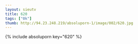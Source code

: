 ```yaml
--- 
layout: sieutv
title: 620
tags: ["0k"]
thumb: http://94.23.248.219/absoluporn-1/image/002/620.jpg
---
```

{% include absoluporn key="620" %} 
